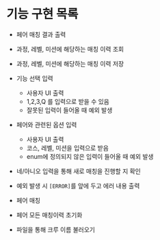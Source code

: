 # 기능 구현 목록

- 페어 매칭 결과 출력
- 과정, 레벨, 미션에 해당하는 매칭 이력 조회
- 과정, 레벨, 미션에 해당하는 매칭 이력 저장

- 기능 선택 입력
  - 사용자 UI 출력 
  - 1,2,3,Q 를 입력으로 받을 수 있음
  - 잘못된 입력이 들어올 때 예외 발생
- 페어와 관련된 옵션 입력
  - 사용자 UI 출력
  - 코스, 레벨, 미션을 입력으로 받음
  - enum에 정의되지 않은 입력이 들어올 때 예외 발생

- 네/아니오 입력을 통해 새로 매칭을 진행할 지 확인
- 예외 발생 시 `[ERROR]`를 앞에 두고 에러 내용 출력

- 페어 매칭

- 페어 모든 매칭이력 초기화

- 파일을 통해 크루 이름 불러오기